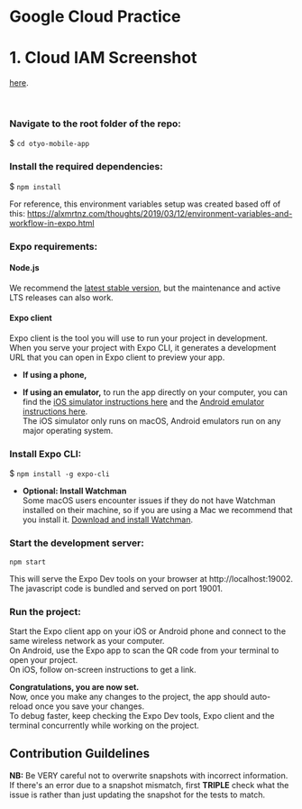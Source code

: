 Google Cloud Practice
========================

# 1. Cloud IAM Screenshot 

[here](https://otyo.somanystories.ug/).

<br/>



### Navigate to the root folder of the repo:
$ `cd otyo-mobile-app`

### Install the required dependencies:
$ `npm install`


For reference, this environment variables setup was created based off of this:
https://alxmrtnz.com/thoughts/2019/03/12/environment-variables-and-workflow-in-expo.html





### Expo requirements:

#### Node.js
We recommend the [latest stable version](https://nodejs.org/en/download/), but the maintenance and active LTS releases can also work.

#### Expo client
Expo client is the tool you will use to run your project in development.<br/> 
When you serve your project with Expo CLI, it generates a development URL that you can open in Expo client to preview your app.


*   **If using a phone,**



*  **If using an emulator,**
to run the app directly on your computer, you can find the [iOS simulator instructions here](https://docs.expo.io/versions/v35.0.0/workflow/ios-simulator/) and the [Android emulator instructions here](https://docs.expo.io/versions/v35.0.0/workflow/android-studio-emulator/).<br/> 
The iOS simulator only runs on macOS, Android emulators run on any major operating system.

### Install Expo CLI:
$ `npm install -g expo-cli`


* **Optional: Install Watchman** <br/>
Some macOS users encounter issues if they do not have Watchman installed on their machine, so if you are using a Mac we recommend that you install it. [Download and install Watchman](https://facebook.github.io/watchman/docs/install.html).

### Start the development server:
`npm start`

This will serve the Expo Dev tools on your browser at http://localhost:19002.
The javascript code is bundled and served on port 19001.

### Run the project:
Start the Expo client app on your iOS or Android phone and connect to the same wireless network as your computer.<br/>
On Android, use the Expo app to scan the QR code from your terminal to open your project.<br/>
On iOS, follow on-screen instructions to get a link.

**Congratulations, you are now set.**<br/> 
Now, once you make any changes to the project, the app should auto-reload once you save your changes.<br/>
To debug faster, keep checking the Expo Dev tools, Expo client and the terminal concurrently while working on the project.

## Contribution Guildelines




**NB:** Be VERY careful not to overwrite snapshots with incorrect information. If there's an error due to a snapshot mismatch, first **TRIPLE** check what the issue is rather than just updating the snapshot for the tests to match.

